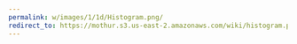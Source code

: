 ```yaml
---
permalink: w/images/1/1d/Histogram.png/
redirect_to: https://mothur.s3.us-east-2.amazonaws.com/wiki/histogram.png
---
```


